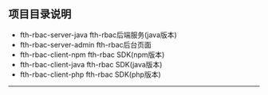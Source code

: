 ## 项目目录说明

* fth-rbac-server-java 		fth-rbac后端服务(java版本)
* fth-rbac-server-admin 	fth-rbac后台页面
* fth-rbac-client-npm 		fth-rbac SDK(npm版本)
* fth-rbac-client-java		fth-rbac SDK(java版本)
* fth-rbac-client-php 		fth-rbac SDK(php版本)

***